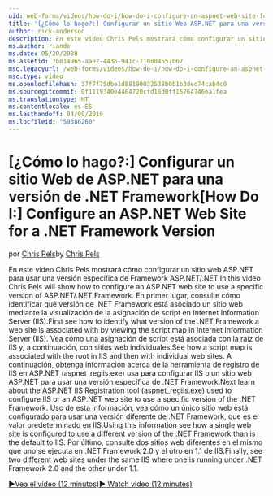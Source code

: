 ```yaml
---
uid: web-forms/videos/how-do-i/how-do-i-configure-an-aspnet-web-site-for-a-net-framework-version
title: '[¿Cómo lo hago?:] Configurar un sitio Web ASP.NET para una versión de .NET Framework | Microsoft Docs'
author: rick-anderson
description: En este vídeo Chris Pels mostrará cómo configurar un sitio web ASP.NET para usar una versión específica de Framework ASP.NET/.NET. En primer lugar, consulte cómo identificar qué v...
ms.author: riande
ms.date: 05/20/2008
ms.assetid: 7b814965-aae2-4436-941c-710804557b67
msc.legacyurl: /web-forms/videos/how-do-i/how-do-i-configure-an-aspnet-web-site-for-a-net-framework-version
msc.type: video
ms.openlocfilehash: 37f7f75dbe1d88190032538b0b1b3dec74cab4c0
ms.sourcegitcommit: 0f1119340e4464720cfd16d0ff15764746ea1fea
ms.translationtype: MT
ms.contentlocale: es-ES
ms.lasthandoff: 04/09/2019
ms.locfileid: "59386260"
---
```

# <a name="how-do-i-configure-an-aspnet-web-site-for-a-net-framework-version"></a><span data-ttu-id="84468-104">[¿Cómo lo hago?:] Configurar un sitio Web de ASP.NET para una versión de .NET Framework</span><span class="sxs-lookup"><span data-stu-id="84468-104">[How Do I:] Configure an ASP.NET Web Site for a .NET Framework Version</span></span>

<span data-ttu-id="84468-105">por [Chris Pels](https://twitter.com/chrispels)</span><span class="sxs-lookup"><span data-stu-id="84468-105">by [Chris Pels](https://twitter.com/chrispels)</span></span>

<span data-ttu-id="84468-106">En este vídeo Chris Pels mostrará cómo configurar un sitio web ASP.NET para usar una versión específica de Framework ASP.NET/.NET.</span><span class="sxs-lookup"><span data-stu-id="84468-106">In this video Chris Pels will show how to configure an ASP.NET web site to use a specific version of ASP.NET/.NET Framework.</span></span> <span data-ttu-id="84468-107">En primer lugar, consulte cómo identificar qué versión de .NET Framework está asociado un sitio web mediante la visualización de la asignación de script en Internet Information Server (IIS).</span><span class="sxs-lookup"><span data-stu-id="84468-107">First see how to identify what version of the .NET Framework a web site is associated with by viewing the script map in Internet Information Server (IIS).</span></span> <span data-ttu-id="84468-108">Vea cómo una asignación de script está asociada con la raíz de IIS y, a continuación, con sitios web individuales.</span><span class="sxs-lookup"><span data-stu-id="84468-108">See how a script map is associated with the root in IIS and then with individual web sites.</span></span> <span data-ttu-id="84468-109">A continuación, obtenga información acerca de la herramienta de registro de IIS en ASP.NET (aspnet\_regiis.exe) usa para configurar IIS o un sitio web ASP.NET para usar una versión específica de .NET Framework.</span><span class="sxs-lookup"><span data-stu-id="84468-109">Next learn about the ASP.NET IIS Registration tool (aspnet\_regiis.exe) used to configure IIS or an ASP.NET web site to use a specific version of the .NET Framework.</span></span> <span data-ttu-id="84468-110">Uso de esta información, vea cómo un único sitio web está configurado para usar una versión diferente de .NET Framework, que es el valor predeterminado en IIS.</span><span class="sxs-lookup"><span data-stu-id="84468-110">Using this information see how a single web site is configured to use a different version of the .NET Framework than is the default to IIS.</span></span> <span data-ttu-id="84468-111">Por último, consulte dos sitios web diferentes en el mismo que uno se ejecuta en .NET Framework 2.0 y el otro en 1.1 de IIS.</span><span class="sxs-lookup"><span data-stu-id="84468-111">Finally, see two different web sites under the same IIS where one is running under .NET Framework 2.0 and the other under 1.1.</span></span>

[<span data-ttu-id="84468-112">&#9654;Vea el vídeo (12 minutos)</span><span class="sxs-lookup"><span data-stu-id="84468-112">&#9654; Watch video (12 minutes)</span></span>](https://channel9.msdn.com/Blogs/ASP-NET-Site-Videos/how-do-i-configure-an-aspnet-web-site-for-a-net-framework-version)
